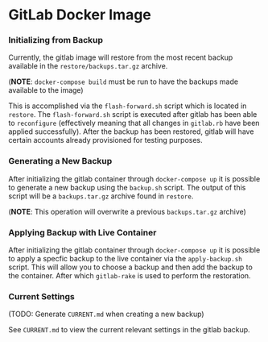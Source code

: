 # GitLab Docker Image

### Initializing from Backup

Currently, the gitlab image will restore from the most recent backup available in the `restore/backups.tar.gz` archive.

(**NOTE**: `docker-compose build` must be run to have the backups made available to the image)

This is accomplished via the `flash-forward.sh` script which is located in `restore`. The `flash-forward.sh` script is executed after gitlab has been able to `reconfigure` (effectively meaning that all changes in `gitlab.rb` have been applied successfully). After the backup has been restored, gitlab will have certain accounts already provisioned for testing purposes.

### Generating a New Backup

After initializing the gitlab container through `docker-compose up` it is possible to generate a new backup using the `backup.sh` script. The output of this script will be a `backups.tar.gz` archive found in `restore`.

(**NOTE**: This operation will overwrite a previous `backups.tar.gz` archive)

### Applying Backup with Live Container

After initializing the gitlab container through `docker-compose up` it is possible to apply a specfic backup to the live container via the `apply-backup.sh` script. This will allow you to choose a backup and then add the backup to the container. After which `gitlab-rake` is used to perform the restoration.

### Current Settings

(TODO: Generate `CURRENT.md` when creating a new backup)

See `CURRENT.md` to view the current relevant settings in the gitlab backup.
